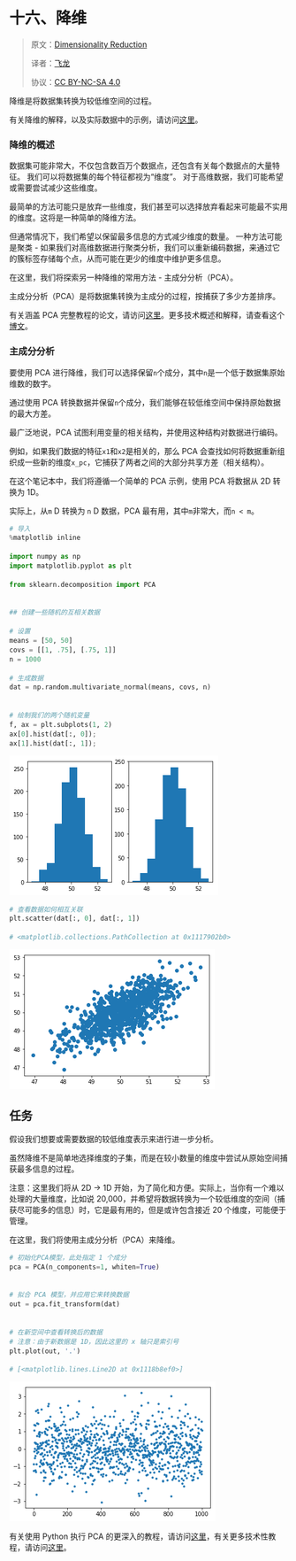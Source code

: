 
# 十六、降维

> 原文：[Dimensionality Reduction](https://nbviewer.jupyter.org/github/COGS108/Tutorials/blob/master/16-DimensionalityReduction.ipynb)
> 
> 译者：[飞龙](https://github.com/wizardforcel)
> 
> 协议：[CC BY-NC-SA 4.0](http://creativecommons.org/licenses/by-nc-sa/4.0/)

降维是将数据集转换为较低维空间的过程。

有关降维的解释，以及实际数据中的示例，请访问[这里](http://colah.github.io/posts/2014-10-Visualizing-MNIST/)。

### 降维的概述

数据集可能非常大，不仅包含数百万个数据点，还包含有关每个数据点的大量特征。 我们可以将数据集的每个特征都视为“维度”。 对于高维数据，我们可能希望或需要尝试减少这些维度。

最简单的方法可能只是放弃一些维度，我们甚至可以选择放弃看起来可能最不实用的维度。这将是一种简单的降维方法。

但通常情况下，我们希望以保留最多信息的方式减少维度的数量。 一种方法可能是聚类 - 如果我们对高维数据进行聚类分析，我们可以重新编码数据，来通过它的簇标签存储每个点，从而可能在更少的维度中维护更多信息。

在这里，我们将探索另一种降维的常用方法 - 主成分分析（PCA）。

主成分分析（PCA）是将数据集转换为主成分的过程，按捕获了多少方差排序。

有关涵盖 PCA 完整教程的论文，请访问[这里](https://arxiv.org/pdf/1404.1100.pdf)。更多技术概述和解释，请查看这个[博文](http://alexhwilliams.info/itsneuronalblog/2016/03/27/pca/)。

### 主成分分析

要使用 PCA 进行降维，我们可以选择保留`n`个成分，其中`n`是一个低于数据集原始维数的数字。

通过使用 PCA 转换数据并保留`n`个成分，我们能够在较低维空间中保持原始数据的最大方差。

最广泛地说，PCA 试图利用变量的相关结构，并使用这种结构对数据进行编码。

例如，如果我们数据的特征`x1`和`x2`是相关的，那么 PCA 会查找如何将数据重新组织成一些新的维度`x_pc`，它捕获了两者之间的大部分共享方差（相关结构）。

在这个笔记本中，我们将遵循一个简单的 PCA 示例，使用 PCA 将数据从 2D 转换为 1D。

实际上，从`m` D 转换为 `n` D 数据，PCA 最有用，其中`m`非常大，而`n < m`。

```python
# 导入
%matplotlib inline

import numpy as np
import matplotlib.pyplot as plt

from sklearn.decomposition import PCA


## 创建一些随机的互相关数据

# 设置
means = [50, 50]
covs = [[1, .75], [.75, 1]]
n = 1000

# 生成数据
dat = np.random.multivariate_normal(means, covs, n)


# 绘制我们的两个随机变量
f, ax = plt.subplots(1, 2)
ax[0].hist(dat[:, 0]);
ax[1].hist(dat[:, 1]);
```


![png](img/16-DimensionalityReduction_7_0.png)



```python
# 查看数据如何相互关联
plt.scatter(dat[:, 0], dat[:, 1])

# <matplotlib.collections.PathCollection at 0x1117902b0>
```

![png](img/16-DimensionalityReduction_8_1.png)


## 任务

假设我们想要或需要数据的较低维度表示来进行进一步分析。

虽然降维不是简单地选择维度的子集，而是在较小数量的维度中尝试从原始空间捕获最多信息的过程。

注意：这里我们将从 2D -> 1D 开始，为了简化和方便。实际上，当你有一个难以处理的大量维度，比如说 20,000，并希望将数据转换为一个较低维度的空间（捕获尽可能多的信息）时，它是最有用的，但是或许包含接近 20 个维度，可能便于管理。

在这里，我们将使用主成分分析（PCA）来降维。

```python
# 初始化PCA模型，此处指定 1 个成分
pca = PCA(n_components=1, whiten=True)


# 拟合 PCA 模型，并应用它来转换数据
out = pca.fit_transform(dat)


# 在新空间中查看转换后的数据
# 注意：由于新数据是 1D，因此这里的 x 轴只是索引号
plt.plot(out, '.')

# [<matplotlib.lines.Line2D at 0x1118b8ef0>]
```

![png](img/16-DimensionalityReduction_12_1.png)

有关使用 Python 执行 PCA 的更深入的教程，请访问[这里](https://towardsdatascience.com/pca-using-python-scikit-learn-e653f8989e60)，有关更多技术性教程，请访问[这里](http://sebastianraschka.com/Articles/2015_pca_in_3_steps.html)。
